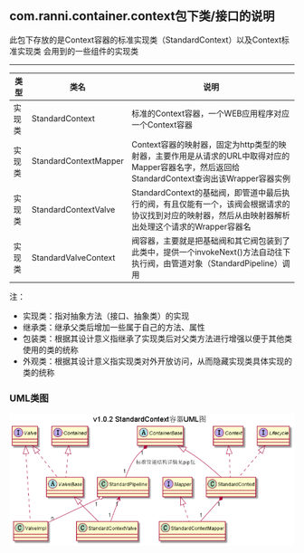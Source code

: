 ## com.ranni.container.context包下类/接口的说明

此包下存放的是Context容器的标准实现类（StandardContext）以及Context标准实现类
会用到的一些组件的实现类

---

|类型|类名|说明|
|---|---|---|
|实现类|StandardContext|标准的Context容器，一个WEB应用程序对应一个Context容器|
|实现类|StandardContextMapper|Context容器的映射器，固定为http类型的映射器，主要作用是从请求的URL中取得对应的Mapper容器名字，然后返回给StandardContext查询出该Wrapper容器实例|
|实现类|StandardContextValve|StandardContext的基础阀，即管道中最后执行的阀，有且仅能有一个，该阀会根据请求的协议找到对应的映射器，然后从由映射器解析出处理这个请求的Wrapper容器名|
|实现类|StandardValveContext|阀容器，主要就是把基础阀和其它阀包装到了此类中，提供一个invokeNext()方法自动往下执行阀，由管道对象（StandardPipeline）调用|
   
注：  
- 实现类：指对抽象方法（接口、抽象类）的实现
- 继承类：继承父类后增加一些属于自己的方法、属性
- 包装类：根据其设计意义指继承了实现类后对父类方法进行增强以便于其他类使用的类的统称
- 外观类：根据其设计意义指实现类对外开放访问，从而隐藏实现类具体实现的类的统称

### UML类图
![img](../../../../../../../uml/v1.0.2/context.png)